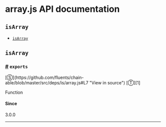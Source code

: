 # array.js API documentation

<!-- div class="toc-container" -->

<!-- div -->

## `isArray`
* <a href="#isArray">`isArray`</a>

<!-- /div -->

<!-- /div -->

<!-- div class="doc-container" -->

<!-- div -->

## `isArray`

<!-- div -->

<h3 id="isArray"><a href="#isArray">#</a>&nbsp;<code>exports</code></h3>
[&#x24C8;](https://github.com/fluents/chain-able/blob/master/src/deps/is/array.js#L7 "View in source") [&#x24C9;][1]

Function

#### Since
3.0.0

---

<!-- /div -->

<!-- /div -->

<!-- /div -->

 [1]: #isarray "Jump back to the TOC."
